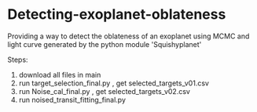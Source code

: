 # Detecting-exoplanet-oblateness
Providing a way to detect the oblateness of an exoplanet using MCMC and light curve generated by the python module 'Squishyplanet'

Steps:
1. download all files in main
2. run target_selection_final.py , get selected_targets_v01.csv
3. run Noise_cal_final.py , get selected_targets_v02.csv
4. run noised_transit_fitting_final.py 
